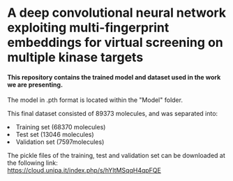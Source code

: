 # A deep convolutional neural network exploiting multi-fingerprint embeddings for virtual screening on multiple kinase targets

<h4>This repository contains the trained model and dataset used in the work we are presenting.</h4>

<p>The model in .pth format is located within the "Model" folder.

This final dataset consisted of 89373 molecules, and was separated into:
<li>Training set (68370 molecules)</li>
<li>Test set (13046 molecules)</li>
<li>Validation set (7597molecules)</li>

  
The pickle files of the training, test and validation set can be downloaded at the following link: <br>
  <url>https://cloud.unipa.it/index.php/s/hYItMSqqH4qpFQE</url>
</p>
